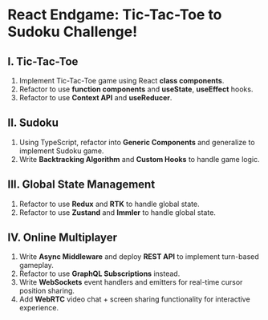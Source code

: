 # React Endgame: Tic-Tac-Toe to Sudoku Challenge!
## I. Tic-Tac-Toe
  1. Implement Tic-Tac-Toe game using React **class components**.
  2. Refactor to use **function components** and **useState**, **useEffect** hooks.
  3. Refactor to use **Context API** and **useReducer**.
## II. Sudoku
  1. Using TypeScript, refactor into **Generic Components** and generalize to implement Sudoku game.
  2. Write **Backtracking Algorithm** and **Custom Hooks** to handle game logic. 
## III. Global State Management
  1. Refactor to use **Redux** and **RTK** to handle global state.
  2. Refactor to use **Zustand** and **Immler** to handle global state.
## IV. Online Multiplayer
  1. Write **Async Middleware** and deploy **REST API** to implement turn-based gameplay.
  2. Refactor to use **GraphQL Subscriptions** instead.
  3. Write **WebSockets** event handlers and emitters for real-time cursor position sharing.
  4. Add **WebRTC** video chat + screen sharing functionality for interactive experience. 

